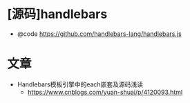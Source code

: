 # [源码]handlebars

- @code https://github.com/handlebars-lang/handlebars.js

# 文章

- Handlebars模板引擎中的each嵌套及源码浅读
  - https://www.cnblogs.com/yuan-shuai/p/4120093.html